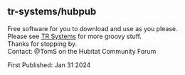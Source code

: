 ## tr-systems/hubpub
Free software for you to download and use as you please.<br>
Please see [TR Systems](https://tr-systems.github.io/web/) for more groovy stuff.<br>
Thanks for stopping by.<br>
Contact: @TomS on the Hubitat Community Forum

First Published: Jan 31 2024
